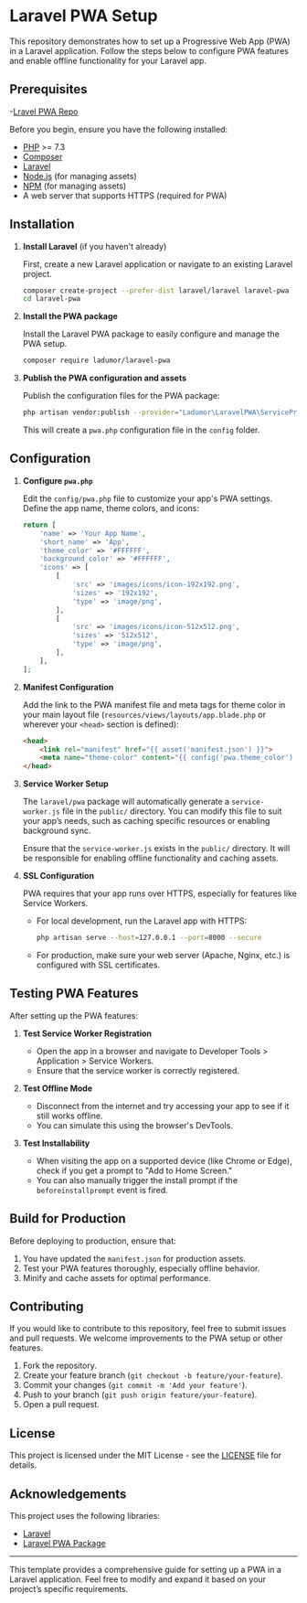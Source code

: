 # Laravel PWA Setup

This repository demonstrates how to set up a Progressive Web App (PWA) in a Laravel application. Follow the steps below to configure PWA features and enable offline functionality for your Laravel app.

## Prerequisites

-[Lravel PWA Repo](https://github.com/Shubhusingh/pwa-laravel)

Before you begin, ensure you have the following installed:

- [PHP](https://www.php.net/downloads.php) >= 7.3
- [Composer](https://getcomposer.org/download/)
- [Laravel](https://laravel.com/docs/8.x/installation)
- [Node.js](https://nodejs.org/) (for managing assets)
- [NPM](https://www.npmjs.com/) (for managing assets)
- A web server that supports HTTPS (required for PWA)

## Installation

1. **Install Laravel** (if you haven't already)

    First, create a new Laravel application or navigate to an existing Laravel project.

    ```bash
    composer create-project --prefer-dist laravel/laravel laravel-pwa
    cd laravel-pwa
    ```

2. **Install the PWA package**

    Install the Laravel PWA package to easily configure and manage the PWA setup.

    ```bash
    composer require ladumor/laravel-pwa
    ```

3. **Publish the PWA configuration and assets**

    Publish the configuration files for the PWA package:

    ```bash
    php artisan vendor:publish --provider="Ladumor\LaravelPWA\ServiceProvider" --tag="pwa"
    ```

    This will create a `pwa.php` configuration file in the `config` folder.

## Configuration

1. **Configure `pwa.php`**

    Edit the `config/pwa.php` file to customize your app's PWA settings. Define the app name, theme colors, and icons:

    ```php
    return [
        'name' => 'Your App Name',
        'short_name' => 'App',
        'theme_color' => '#FFFFFF',
        'background_color' => '#FFFFFF',
        'icons' => [
            [
                'src' => 'images/icons/icon-192x192.png',
                'sizes' => '192x192',
                'type' => 'image/png',
            ],
            [
                'src' => 'images/icons/icon-512x512.png',
                'sizes' => '512x512',
                'type' => 'image/png',
            ],
        ],
    ];
    ```

2. **Manifest Configuration**

    Add the link to the PWA manifest file and meta tags for theme color in your main layout file (`resources/views/layouts/app.blade.php` or wherever your `<head>` section is defined):

    ```html
    <head>
        <link rel="manifest" href="{{ asset('manifest.json') }}">
        <meta name="theme-color" content="{{ config('pwa.theme_color') }}">
    </head>
    ```

3. **Service Worker Setup**

    The `laravel/pwa` package will automatically generate a `service-worker.js` file in the `public/` directory. You can modify this file to suit your app’s needs, such as caching specific resources or enabling background sync.

    Ensure that the `service-worker.js` exists in the `public/` directory. It will be responsible for enabling offline functionality and caching assets.

4. **SSL Configuration**

    PWA requires that your app runs over HTTPS, especially for features like Service Workers.

    - For local development, run the Laravel app with HTTPS:

      ```bash
      php artisan serve --host=127.0.0.1 --port=8000 --secure
      ```

    - For production, make sure your web server (Apache, Nginx, etc.) is configured with SSL certificates.

## Testing PWA Features

After setting up the PWA features:

1. **Test Service Worker Registration**
    - Open the app in a browser and navigate to Developer Tools > Application > Service Workers.
    - Ensure that the service worker is correctly registered.

2. **Test Offline Mode**
    - Disconnect from the internet and try accessing your app to see if it still works offline.
    - You can simulate this using the browser's DevTools.

3. **Test Installability**
    - When visiting the app on a supported device (like Chrome or Edge), check if you get a prompt to "Add to Home Screen."
    - You can also manually trigger the install prompt if the `beforeinstallprompt` event is fired.

## Build for Production

Before deploying to production, ensure that:

1. You have updated the `manifest.json` for production assets.
2. Test your PWA features thoroughly, especially offline behavior.
3. Minify and cache assets for optimal performance.

## Contributing

If you would like to contribute to this repository, feel free to submit issues and pull requests. We welcome improvements to the PWA setup or other features.

1. Fork the repository.
2. Create your feature branch (`git checkout -b feature/your-feature`).
3. Commit your changes (`git commit -m 'Add your feature'`).
4. Push to your branch (`git push origin feature/your-feature`).
5. Open a pull request.

## License

This project is licensed under the MIT License - see the [LICENSE](LICENSE) file for details.

## Acknowledgements

This project uses the following libraries:

- [Laravel](https://laravel.com)
- [Laravel PWA Package](https://github.com/ladumor/laravel-pwa)

---

This template provides a comprehensive guide for setting up a PWA in a Laravel application. Feel free to modify and expand it based on your project’s specific requirements.
